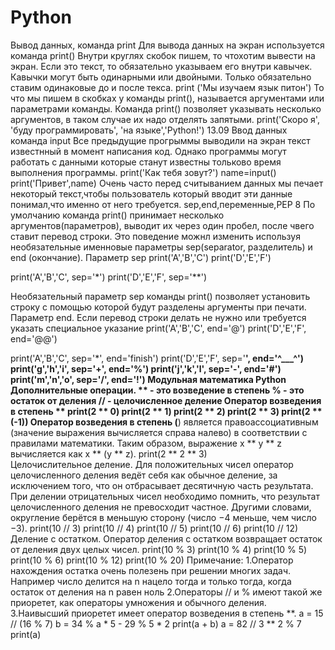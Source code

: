 # Python
Вывод данных, команда print
Для вывода данных на экран используется команда print()
Внутри круглях скобок пишем, то чтохотим вывести на экран. 
Если это текст, то обязательно указываем его внутри кавычек. 
Кавычки могут быть одинарными или двойными.
Только обязательно ставим одинаковые до и после текса.
print ('Мы изучаем язык питон')
То что мы пишем в скобках у команды print(), называется аргументами или параметрами команды.
Команда print() позволяет указывать несколько аргументов, в таком случае их надо отделять запятыми.
print('Скоро я', 'буду программировать', 'на языке','Python!')
13.09
Ввод данных команда input
Все предыдущие прогрыммы выводили на экран текст известнный в момент написания код.
Однако программы могут работать с данными которые станут известны тольково время выполнения программы.
print('Как тебя зовут?')
name=input()
print('Привет',name)
Очень часто перед считыванием данных мы печает некоторый текст,чтобы пользователь который вводит эти данные понимал,что именно от него требуется.
sep,end,переменные,PEP 8
По умолчанию команда print() принимает несколько аргументов(параметров), выводит их через один пробел, после чвего ставит перевод строки. Это поведение можнл изменить используя необязательные именновые параметры sep(separator, разделитель) и end (окончание).
                                                                        Параметр sep
print('A','B','C')
print('D','E','F')

print('A','B','C', sep='*')
print('D','E','F', sep='**')

Необязательный параметр sep команды print() позволяет установить строку с помощью которой будут разделены аргументы при печати.
                                                                       Параметр end.
Если перевод строки делать не нужно или требуется указать специальное указание
print('A','B','C', end='@')
print('D','E','F', end='@@')

print('A','B','C', sep='*', end='finish')
print('D','E','F', sep='**', end='^___^')
print('g','h','i', sep='+', end='%')
print('j','k','l', sep='-', end='#')
print('m','n','o', sep='/', end='!')
                                   Модульная математика Python
                Дополнительные операции.
** - это возведение в степень
% - это остаток от деления
// - целочисленное деление
Оператор возведения в степень  **
print(2 ** 0)
print(2 ** 1)
print(2 ** 2)
print(2 ** 3)
print(2 ** (-1))
Оператор возведения в степень (**) является правоассоциативным (значение выражения вычисляется справа налево) в соответствии с правилами математики. Таким образом, выражение x ** y ** z вычисляется как x ** (y ** z).
print(2 ** 2 ** 3)    
    Целочислительное деление.
Для положительных чисел оператор целочисленного деления ведёт себя как обычное деление, за исключением того, что он отбрасывает десятичную часть результата.
При делении отрицательных чисел необходимо помнить, что результат целочисленного деления не превосходит частное. Другими словами, округление берётся в меньшую сторону (число −4 меньше, чем число −3).
print(10 // 3)
print(10 // 4)
print(10 // 5)
print(10 // 6)
print(10 // 12)
   Деление с остатком.
Оператор деления с остатком возвращает остаток от деления двух целых чисел.
print(10 % 3)
print(10 % 4)
print(10 % 5)
print(10 % 6)
print(10 % 12)
print(10 % 20)
Примечание:
1.Оператор нахождения остатка очень полезень при решении многих задач. Например число делится на n нацело тогда и только тогда, когда остаток от деления на n равен ноль
2.Операторы // и % имеют такой же приоретет, как операторы умножения и обычного деления.
3.Наивысший приоретет имеет оператор возведения в степень **.
a = 15 // (16 % 7)
b = 34 % a * 5 - 29 % 5 * 2
print(a + b)
a = 82 // 3 ** 2 % 7
print(a)


                                                                      
